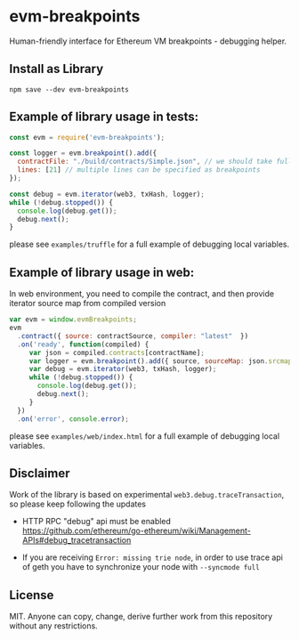 # evm-breakpoints
Human-friendly interface for Ethereum VM breakpoints - debugging helper.

## Install as Library
```
npm save --dev evm-breakpoints
```

## Example of library usage in tests:

```javascript
const evm = require('evm-breakpoints');

const logger = evm.breakpoint().add({
  contractFile: "./build/contracts/Simple.json", // we should take full compilation info from the given file
  lines: [21] // multiple lines can be specified as breakpoints
});

const debug = evm.iterator(web3, txHash, logger);
while (!debug.stopped()) {
  console.log(debug.get());
  debug.next();
}
```
please see `examples/truffle` for a full example of debugging local variables.


## Example of library usage in web:

In web environment, you need to compile the contract, and then provide iterator source map from compiled version

```javascript
var evm = window.evmBreakpoints;
evm
  .contract({ source: contractSource, compiler: "latest"  })
  .on('ready', function(compiled) {
     var json = compiled.contracts[contractName];
     var logger = evm.breakpoint().add({ source, sourceMap: json.srcmapRuntime, lines: [21] });
     var debug = evm.iterator(web3, txHash, logger);
     while (!debug.stopped()) {
       console.log(debug.get());
       debug.next();
     }
  })
  .on('error', console.error);
```
please see `examples/web/index.html` for a full example of debugging local variables.

## Disclaimer

Work of the library is based on experimental `web3.debug.traceTransaction`, so please keep following the updates

- HTTP RPC "debug" api must be enabled
https://github.com/ethereum/go-ethereum/wiki/Management-APIs#debug_tracetransaction

- If you are receiving `Error: missing trie node`,
in order to use trace api of geth you have to synchronize your node with `--syncmode full`

## License
MIT. Anyone can copy, change, derive further work from this repository without any restrictions.
